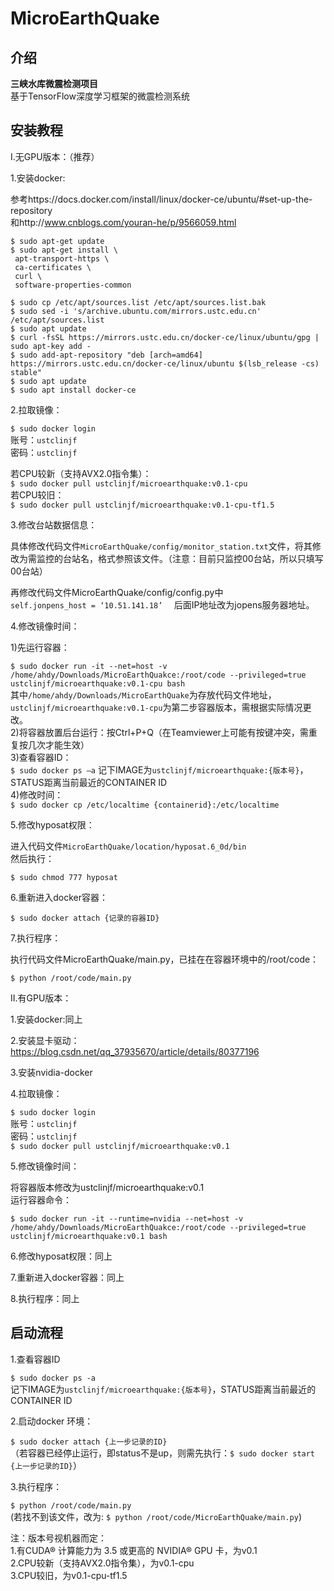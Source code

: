# MicroEarthQuake

## 介绍

**三峡水库微震检测项目**  
基于TensorFlow深度学习框架的微震检测系统  

## 安装教程  

Ⅰ.无GPU版本：（推荐）  

1.安装docker:  

参考https://docs.docker.com/install/linux/docker-ce/ubuntu/#set-up-the-repository  
和http://www.cnblogs.com/youran-he/p/9566059.html  

`$ sudo apt-get update `  
`$ sudo apt-get install \  `  
  `  apt-transport-https \  `  
  `  ca-certificates \  `  
  `  curl \   `  
  `  software-properties-common ` 

`$ sudo cp /etc/apt/sources.list /etc/apt/sources.list.bak`  
`$ sudo sed -i 's/archive.ubuntu.com/mirrors.ustc.edu.cn' /etc/apt/sources.list`  
`$ sudo apt update`  
`$ curl -fsSL https://mirrors.ustc.edu.cn/docker-ce/linux/ubuntu/gpg | sudo apt-key add -  `  
`$ sudo add-apt-repository "deb [arch=amd64] https://mirrors.ustc.edu.cn/docker-ce/linux/ubuntu $(lsb_release -cs) stable"  `  
`$ sudo apt update`  
`$ sudo apt install docker-ce`  



2.拉取镜像：  

`$ sudo docker login`   
账号：`ustclinjf`  
密码：`ustclinjf`  

若CPU较新（支持AVX2.0指令集）：  
`$ sudo docker pull ustclinjf/microearthquake:v0.1-cpu`  
若CPU较旧：  
`$ sudo docker pull ustclinjf/microearthquake:v0.1-cpu-tf1.5`  

3.修改台站数据信息：

具体修改代码文件`MicroEarthQuake/config/monitor_station.txt`文件，将其修改为需监控的台站名，格式参照该文件。（注意：目前只监控00台站，所以只填写00台站）  

再修改代码文件MicroEarthQuake/config/config.py中  
`self.jonpens_host = ‘10.51.141.18’  `
后面IP地址改为jopens服务器地址。  

4.修改镜像时间：  

1)先运行容器：  

`$ sudo docker run -it --net=host -v /home/ahdy/Downloads/MicroEarthQuakce:/root/code --privileged=true ustclinjf/microearthquake:v0.1-cpu bash`  
其中`/home/ahdy/Downloads/MicroEarthQuake`为存放代码文件地址，`ustclinjf/microearthquake:v0.1-cpu`为第二步容器版本，需根据实际情况更改。  
2)将容器放置后台运行：按Ctrl+P+Q（在Teamviewer上可能有按键冲突，需重复按几次才能生效）  
3)查看容器ID：  
`$ sudo docker ps –a`
记下IMAGE为`ustclinjf/microearthquake:{版本号}`，STATUS距离当前最近的CONTAINER ID  
4)修改时间：  
`$ sudo docker cp /etc/localtime {containerid}:/etc/localtime`  
  
5.修改hyposat权限：  

进入代码文件`MicroEarthQuake/location/hyposat.6_0d/bin `  
然后执行：  

`$ sudo chmod 777 hyposat`
  
6.重新进入docker容器：  

`$ sudo docker attach {记录的容器ID}`  

7.执行程序：  

执行代码文件MicroEarthQuake/main.py，已挂在在容器环境中的/root/code：  

`$ python /root/code/main.py`   

Ⅱ.有GPU版本：  

1.安装docker:同上  
  
2.安装显卡驱动：https://blog.csdn.net/qq_37935670/article/details/80377196   

3.安装nvidia-docker    

4.拉取镜像：  

`$ sudo docker login`  
账号：`ustclinjf`  
密码：`ustclinjf`  
`$ sudo docker pull ustclinjf/microearthquake:v0.1`    

5.修改镜像时间：  

将容器版本修改为ustclinjf/microearthquake:v0.1  
运行容器命令：  

`$ sudo docker run -it --runtime=nvidia --net=host -v /home/ahdy/Downloads/MicroEarthQuakce:/root/code --privileged=true ustclinjf/microearthquake:v0.1 bash`

6.修改hyposat权限：同上  

7.重新进入docker容器：同上   

8.执行程序：同上  

## 启动流程  

1.查看容器ID   

`$ sudo docker ps -a`  
记下IMAGE为`ustclinjf/microearthquake:{版本号}`，STATUS距离当前最近的CONTAINER ID  

2.启动docker 环境：  

`$ sudo docker attach {上一步记录的ID}`  
（若容器已经停止运行，即status不是up，则需先执行：`$ sudo docker start {上一步记录的ID}`）  

3.执行程序：  

`$ python /root/code/main.py`   
(若找不到该文件，改为: `$ python /root/code/MicroEarthQuake/main.py`)  
 
注：版本号视机器而定：  
1.有CUDA® 计算能力为 3.5 或更高的 NVIDIA® GPU 卡，为v0.1  
2.CPU较新（支持AVX2.0指令集），为v0.1-cpu  
3.CPU较旧，为v0.1-cpu-tf1.5  